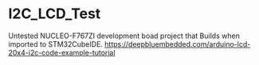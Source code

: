 # I2C_LCD_Test

 Untested NUCLEO-F767ZI development boad project that Builds when imported to STM32CubeIDE.
 https://deepbluembedded.com/arduino-lcd-20x4-i2c-code-example-tutorial

